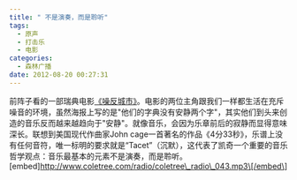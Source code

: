 ```yaml
---
title: " 不是演奏，而是聆听"
tags:
  - 原声
  - 打击乐
  - 电影
categories:
  - 森林广播
date: 2012-08-20 00:27:31
---
```


前阵子看的一部瑞典电影[《噪反城市》](http://movie.douban.com/subject/3212318/ "噪反城市 Sound of Noise")。电影的两位主角跟我们一样都生活在充斥噪音的环境，虽然海报上写的是"他们的字典没有安静两个字"，其实他们到头来创造的音乐反而越来越趋向于"安静"。就像音乐，会因为乐章前后的寂静而显得意味深长。联想到美国现代作曲家John cage一首著名的作品《4分33秒》，乐谱上没有任何音符，唯一标明的要求就是“Tacet”（沉默），这代表了凯奇一个重要的音乐哲学观点：音乐最基本的元素不是演奏，而是聆听。   \[embed\]http://www.coletree.com/radio/coletree\_radio\_043.mp3\[/embed\]